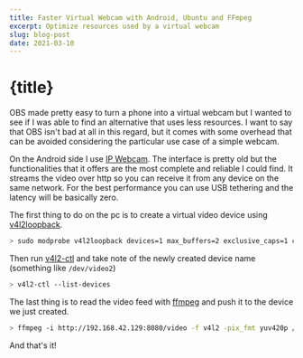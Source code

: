 ```yaml
---
title: Faster Virtual Webcam with Android, Ubuntu and FFmpeg
excerpt: Optimize resources used by a virtual webcam
slug: blog-post
date: 2021-03-10
---
```


# {title}

OBS made pretty easy to turn a phone into a virtual webcam but I wanted to see if I was able to find an alternative that uses less resources. I want to say that OBS isn't bad at all in this regard, but it comes with some overhead that can be avoided considering the particular use case of a simple webcam.

On the Android side I use [IP Webcam](https://play.google.com/store/apps/details?id=com.pas.webcam&hl=en_US&gl=US). The interface is pretty old but the functionalities that it offers are the most complete and reliable I could find.
It streams the video over http so you can receive it from any device on the same network. For the best performance you can use USB tethering and the latency will be basically zero.

The first thing to do on the pc is to create a virtual video device using [v4l2loopback](https://github.com/umlaeute/v4l2loopback).

```bash
> sudo modprobe v4l2loopback devices=1 max_buffers=2 exclusive_caps=1 card_label="Virtual Webcam"
```

Then run [v4l2-ctl](http://manpages.ubuntu.com/manpages/focal/man1/v4l2-ctl.1.html) and take note of the newly created device name (something like `/dev/video2`)

```bash
> v4l2-ctl --list-devices
```

The last thing is to read the video feed with [ffmpeg](https://ffmpeg.org/) and push it to the device we just created.

```bash
> ffmpeg -i http://192.168.42.129:8080/video -f v4l2 -pix_fmt yuv420p /dev/video2
```

And that's it!
